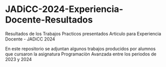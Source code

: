 # JADiCC-2024-Experiencia-Docente-Resultados
Resultados de los Trabajos Practicos presentados Articulo para  Experiencia Docente - JADiCC 2024

En este repositorio se adjuntan algunos trabajos producidos por alumnos que cursaron la asignatura Programaciòn Avanzada entre los periodos de 2023 y 2024

